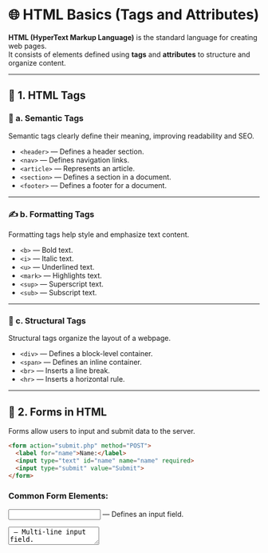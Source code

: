 # 🌐 HTML Basics (Tags and Attributes)

**HTML (HyperText Markup Language)** is the standard language for creating web pages.  
It consists of elements defined using **tags** and **attributes** to structure and organize content.

---

## 📘 1. HTML Tags

### 🧩 a. Semantic Tags
Semantic tags clearly define their meaning, improving readability and SEO.

- `<header>` — Defines a header section.  
- `<nav>` — Defines navigation links.  
- `<article>` — Represents an article.  
- `<section>` — Defines a section in a document.  
- `<footer>` — Defines a footer for a document.  

---

### ✍️ b. Formatting Tags
Formatting tags help style and emphasize text content.

- `<b>` — Bold text.  
- `<i>` — Italic text.  
- `<u>` — Underlined text.  
- `<mark>` — Highlights text.  
- `<sup>` — Superscript text.  
- `<sub>` — Subscript text.  

---

### 🧱 c. Structural Tags
Structural tags organize the layout of a webpage.

- `<div>` — Defines a block-level container.  
- `<span>` — Defines an inline container.  
- `<br>` — Inserts a line break.  
- `<hr>` — Inserts a horizontal rule.  

---

## 📝 2. Forms in HTML

Forms allow users to input and submit data to the server.

```html
<form action="submit.php" method="POST">
  <label for="name">Name:</label>
  <input type="text" id="name" name="name" required>
  <input type="submit" value="Submit">
</form>
```

### Common Form Elements:

<input> — Defines an input field.

<textarea> — Multi-line input field.

<button> — Clickable button.

<select> — Dropdown list.

## 📊 3. Tables in HTML
Tables are used to organize and display data in rows and columns.

```
<table>
  <tr>
    <th>Name</th>
    <th>Age</th>
  </tr>
  <tr>
    <td>John</td>
    <td>25</td>
  </tr>
</table>
```

#### Table Elements:

<table> — Defines a table.

<tr> — Table row.

<th> — Header cell.

<td> — Data cell.

## 🖼️ 4. Media in HTML
HTML supports embedding images, audio, videos, and external webpages.

#### Common Media Tags:

<img> — Displays an image.

<audio> — Embeds audio content.

<video> — Embeds a video file.

<iframe> — Embeds another webpage.

Example:

```
<img src="image.jpg" alt="Description" width="300">

<audio controls>
  <source src="audio.mp3" type="audio/mp3">
</audio>
```

## ⚙️ 5. Head Tag, Meta Tag, and SEO in HTML
The <head> tag contains metadata, such as the page title, character encoding, and SEO-related information.
<meta> tags help improve search engine visibility and responsiveness.

Example:
```
<head>
  <meta charset="UTF-8">
  <meta name="viewport" content="width=device-width, initial-scale=1.0">
  <meta name="description" content="Learn HTML and CSS basics">
</head>
```

💡 Tip: Always use semantic HTML, add alt text for images, and include meta descriptions to make your web pages accessible and SEO-friendly.

